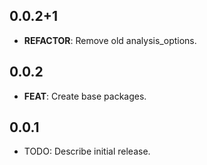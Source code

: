 ## 0.0.2+1

 - **REFACTOR**: Remove old analysis_options.

## 0.0.2

 - **FEAT**: Create base packages.

## 0.0.1

* TODO: Describe initial release.
